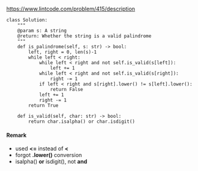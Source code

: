 https://www.lintcode.com/problem/415/description

```
class Solution:
    """
    @param s: A string
    @return: Whether the string is a valid palindrome
    """
    def is_palindrome(self, s: str) -> bool:
        left, right = 0, len(s)-1
        while left < right:
            while left < right and not self.is_valid(s[left]):
                left += 1
            while left < right and not self.is_valid(s[right]):
                right -= 1
            if left < right and s[right].lower() != s[left].lower():
                return False
            left += 1
            right -= 1
        return True

    def is_valid(self, char: str) -> bool:
        return char.isalpha() or char.isdigit()

```

#### Remark
- used **<=** instead of **<**
- forgot **.lower()** conversion
- isalpha() **or** isdigit(), not **and**
